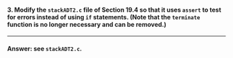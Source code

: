 #### 3. Modify the `stackADT2.c` file of Section 19.4 so that it uses `assert` to test for errors instead of using `if` statements. (Note that the `terminate` function is no longer necessary and can be removed.)

---

#### Answer: see `stackADT2.c`.
